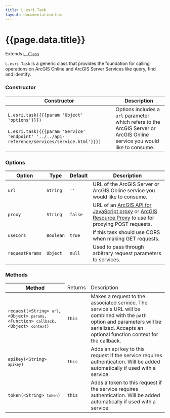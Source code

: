 ```yaml
---
title: L.esri.Task
layout: documentation.hbs
---
```


# {{page.data.title}}

Extends [`L.Class`](https://leafletjs.com/reference-{{siteData.latest_leaflet}}.html#class)

`L.esri.Task` is a generic class that provides the foundation for calling operations on ArcGIS Online and ArcGIS Server Services like query, find and identify.

### Constructor

<table>
    <thead>
        <tr>
            <th>Constructor</th>
            <th>Description</th>
        </tr>
    </thead>
    <tbody>
        <tr>
            <td><code>L.esri.task({{{param 'Object' 'options'}}})</code><br><br>
            <code>L.esri.task({{{param 'Service' 'endpoint' '../../api-reference/services/service.html'}}})</code></td>
            <td>Options includes a <code>url</code> parameter which refers to the ArcGIS Server or ArcGIS Online service you would like to consume.</td>
        </tr>
   </tbody>
</table>

### Options

| Option | Type | Default | Description |
| --- | --- | --- | --- |
| `url` | `String` | `''` | URL of the ArcGIS Server or ArcGIS Online service you would like to consume. |
| `proxy` | `String` | `false` | URL of an [ArcGIS API for JavaScript proxy](https://developers.arcgis.com/javascript/jshelp/ags_proxy.html) or [ArcGIS Resource Proxy](https://github.com/Esri/resource-proxy) to use for proxying POST requests. |
| `useCors` | `Boolean` | `true` | If this task should use CORS when making GET requests. |
| `requestParams` | `Object` | `null` | Used to pass through arbitrary request parameters to services. |

### Methods

<table>
    <thead>
        <tr>
            <th>Method</th>
            <td>Returns</td>
            <td>Description</td>
        </tr>
    </thead>
    <tbody>
        <tr>
            <td><code>request(<span>&lt;String&gt;</span> <code>url</code>, <span>&lt;Object&gt;</span> <code>params</code>, <span>&lt;Function&gt;</span> <code>callback</code>, <span>&lt;Object&gt;</span> <code>context</code>)</code></td>
            <td><code>this</code></td>
            <td>Makes a request to the associated service. The service's URL will be combined with the <code>path</code> option and parameters will be serialized. Accepts an optional function context for the callback.</td>
        </tr>
        <tr>
            <td><code>apikey(<span>&lt;String&gt;</span> <code>apikey</code>)</code></td>
            <td><code>this</code></td>
            <td>Adds an api key to this request if the service requires authentication. Will be added automatically if used with a service.</td>
        </tr>
        <tr>
            <td><code>token(<span>&lt;String&gt;</span> <code>token</code>)</code></td>
            <td><code>this</code></td>
            <td>Adds a token to this request if the service requires authentication. Will be added automatically if used with a service.</td>
        </tr>
    </tbody>
</table>
